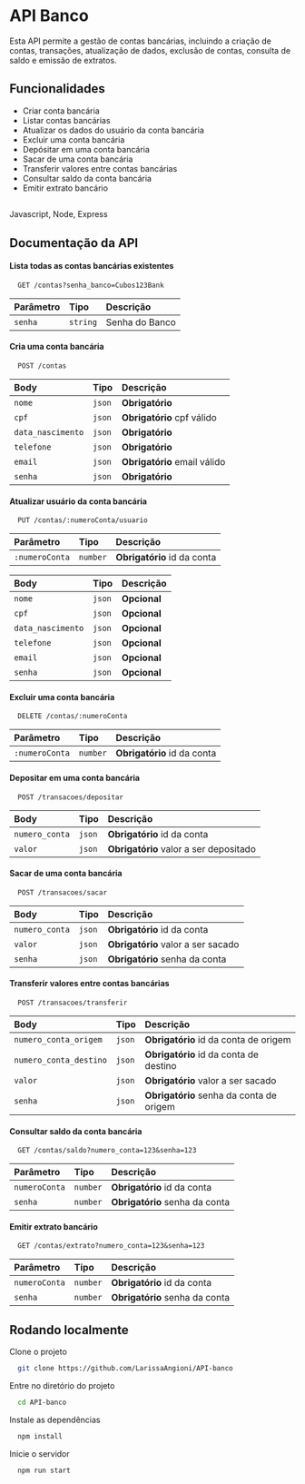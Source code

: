 
# API Banco

Esta API permite a gestão de contas bancárias, incluindo a criação de contas, transações, atualização de dados, exclusão de contas, consulta de saldo e emissão de extratos. 


## Funcionalidades

- Criar conta bancária
- Listar contas bancárias
- Atualizar os dados do usuário da conta bancária
- Excluir uma conta bancária
- Depósitar em uma conta bancária
- Sacar de uma conta bancária
- Transferir valores entre contas bancárias
- Consultar saldo da conta bancária
- Emitir extrato bancário


##



Javascript, Node, Express


## Documentação da API

#### Lista todas as contas bancárias existentes

```http
  GET /contas?senha_banco=Cubos123Bank
```

| Parâmetro   | Tipo       | Descrição                           |
| :---------- | :--------- | :---------------------------------- |
| `senha` | `string` | Senha do Banco |

#### Cria uma conta bancária

```http
  POST /contas
```
| Body   | Tipo       | Descrição                                   |
| :---------- | :--------- | :------------------------------------------ |
| `nome`      | `json` | **Obrigatório**|
| `cpf`      | `json` | **Obrigatório** cpf válido|
| `data_nascimento`      | `json` | **Obrigatório**|
| `telefone`      | `json` | **Obrigatório**|
| `email`      | `json` | **Obrigatório** email válido|
| `senha`      | `json` | **Obrigatório**|


#### Atualizar usuário da conta bancária

```http
  PUT /contas/:numeroConta/usuario
```
| Parâmetro   | Tipo       | Descrição                           |
| :---------- | :--------- | :---------------------------------- |
| `:numeroConta` | `number` | **Obrigatório** id da conta |


| Body   | Tipo       | Descrição                                   |
| :---------- | :--------- | :------------------------------------------ |
| `nome`      | `json` | **Opcional**|
| `cpf`      | `json` | **Opcional**|
| `data_nascimento`      | `json` | **Opcional**|
| `telefone`      | `json` | **Opcional**|
| `email`      | `json` | **Opcional**|
| `senha`      | `json` | **Opcional**|

#### Excluir uma conta bancária

```http
  DELETE /contas/:numeroConta
```
| Parâmetro   | Tipo       | Descrição                           |
| :---------- | :--------- | :---------------------------------- |
| `:numeroConta` | `number` | **Obrigatório** id da conta |


#### Depositar em uma conta bancária

```http
  POST /transacoes/depositar
```

| Body   | Tipo       | Descrição                                   |
| :---------- | :--------- | :------------------------------------------ |
| `numero_conta`      | `json` | **Obrigatório** id da conta|
| `valor`      | `json`  | **Obrigatório** valor a ser depositado|

#### Sacar de uma conta bancária

```http
  POST /transacoes/sacar
```

| Body   | Tipo       | Descrição                                   |
| :---------- | :--------- | :------------------------------------------ |
| `numero_conta`      | `json` | **Obrigatório** id da conta|
| `valor`      | `json`  | **Obrigatório** valor a ser sacado|
| `senha`      | `json`  | **Obrigatório** senha da conta|

#### Transferir valores entre contas bancárias

```http
  POST /transacoes/transferir
```

| Body   | Tipo       | Descrição                                   |
| :---------- | :--------- | :------------------------------------------ |
| `numero_conta_origem`      | `json` | **Obrigatório** id da conta de origem|
| `numero_conta_destino`      | `json` | **Obrigatório** id da conta de destino|
| `valor`      | `json`  | **Obrigatório** valor a ser sacado|
| `senha`      | `json`  | **Obrigatório** senha da conta de origem|

#### Consultar saldo da conta bancária

```http
  GET /contas/saldo?numero_conta=123&senha=123
```

| Parâmetro   | Tipo       | Descrição                           |
| :---------- | :--------- | :---------------------------------- |
| `numeroConta` | `number` | **Obrigatório** id da conta |
| `senha` | `number` | **Obrigatório** senha da conta |

#### Emitir extrato bancário

```http
  GET /contas/extrato?numero_conta=123&senha=123
```

| Parâmetro   | Tipo       | Descrição                           |
| :---------- | :--------- | :---------------------------------- |
| `numeroConta` | `number` | **Obrigatório** id da conta |
| `senha` | `number` | **Obrigatório** senha da conta |


## Rodando localmente

Clone o projeto

```bash
  git clone https://github.com/LarissaAngioni/API-banco
```

Entre no diretório do projeto

```bash
  cd API-banco
```

Instale as dependências

```bash
  npm install
```

Inicie o servidor

```bash
  npm run start
```


    